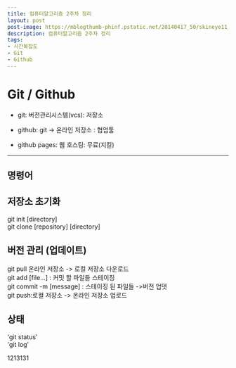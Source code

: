 ```yaml
---
title: 컴퓨터알고리즘 2주차 정리
layout: post
post-image: https://mblogthumb-phinf.pstatic.net/20140417_50/skineye11_1397707857159Xd00q_JPEG/naver_com_20140417_130214.jpg?type=w2
description: 컴퓨터알고리즘 2주차 정리
tags:
- 시간복잡도
- Git
- Github
---
```


# Git / Github
* git: 버전관리시스템(vcs): 저장소
* github: git -> 온라인 저장소 : 협업툴

* github pages: 웹 호스팅: 무료(지킬)

---
## 명령어

## 저장소 초기화
git init [directory]  
git clone [repository] [directory]

## 버전 관리 (업데이트)
git pull 온라인 저장소 -> 로컬 저장소 다운로드  
git add [file...] : 커밋 할 파일들 스테이징  
git commit -m [message] : 스테이징 된 파일들 ->버전 업뎃  
git push:로컬 저장소 -> 온라인 저장소 업로드

## 상태 
'git status'  
'git log'

1213131